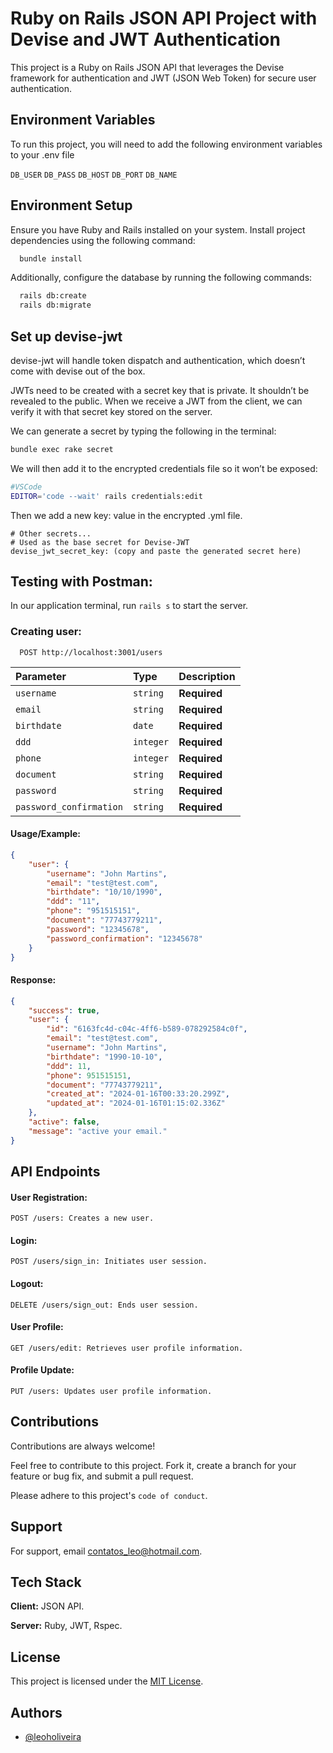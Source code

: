 
# Ruby on Rails JSON API Project with Devise and JWT Authentication

This project is a Ruby on Rails JSON API that leverages the Devise framework for authentication and JWT (JSON Web Token) for secure user authentication.

## Environment Variables

To run this project, you will need to add the following environment variables to your .env file

`DB_USER`
`DB_PASS`
`DB_HOST`
`DB_PORT`
`DB_NAME`

## Environment Setup

Ensure you have Ruby and Rails installed on your system. Install project dependencies using the following command:

```bash
  bundle install
```

Additionally, configure the database by running the following commands:

```bash
  rails db:create
  rails db:migrate
```

## Set up devise-jwt

devise-jwt will handle token dispatch and authentication, which doesn’t come with devise out of the box.

JWTs need to be created with a secret key that is private. It shouldn’t be revealed to the public. When we receive a JWT from the client, we can verify it with that secret key stored on the server.

We can generate a secret by typing the following in the terminal:

```bash
bundle exec rake secret
```

We will then add it to the encrypted credentials file so it won’t be exposed:

```bash
#VSCode 
EDITOR='code --wait' rails credentials:edit
```

Then we add a new key: value in the encrypted .yml file.

```
# Other secrets...  
# Used as the base secret for Devise-JWT 
devise_jwt_secret_key: (copy and paste the generated secret here)
```

## Testing with Postman:

In our application terminal, run `rails s` to start the server.

### Creating user:

```http
  POST http://localhost:3001/users
```

| Parameter | Type     | Description                |
| :-------- | :------- | :------------------------- |
| `username` | `string` | **Required** |
| `email` | `string` | **Required** |
| `birthdate` | `date` | **Required** |
| `ddd` | `integer` | **Required** |
| `phone` | `integer` | **Required** |
| `document` | `string` | **Required** |
| `password` | `string` | **Required** |
| `password_confirmation` | `string` | **Required** |

#### Usage/Example:

```json
{
	"user": {
		"username": "John Martins",
		"email": "test@test.com",
		"birthdate": "10/10/1990",
		"ddd": "11",
		"phone": "951515151",
		"document": "77743779211",
		"password": "12345678",
		"password_confirmation": "12345678"
	}
}
```

#### Response:

```json
{
	"success": true,
	"user": {
		"id": "6163fc4d-c04c-4ff6-b589-078292584c0f",
		"email": "test@test.com",
		"username": "John Martins",
		"birthdate": "1990-10-10",
		"ddd": 11,
		"phone": 951515151,
		"document": "77743779211",
		"created_at": "2024-01-16T00:33:20.299Z",
		"updated_at": "2024-01-16T01:15:02.336Z"
	},
	"active": false,
	"message": "active your email."
}
```

## API Endpoints

#### User Registration:

```http
POST /users: Creates a new user.
```

#### Login:

```http
POST /users/sign_in: Initiates user session.
```

#### Logout:

```http
DELETE /users/sign_out: Ends user session.
```

#### User Profile:

```http
GET /users/edit: Retrieves user profile information.
```

#### Profile Update:

```http
PUT /users: Updates user profile information.
```

## Contributions

Contributions are always welcome!

Feel free to contribute to this project. Fork it, create a branch for your feature or bug fix, and submit a pull request.

Please adhere to this project's `code of conduct`.

## Support

For support, email contatos_leo@hotmail.com.

## Tech Stack

**Client:** JSON API. 

**Server:** Ruby, JWT, Rspec.

## License

This project is licensed under the [MIT License](https://choosealicense.com/licenses/mit/).

## Authors

- [@leoholiveira](https://github.com/leoholiveira)